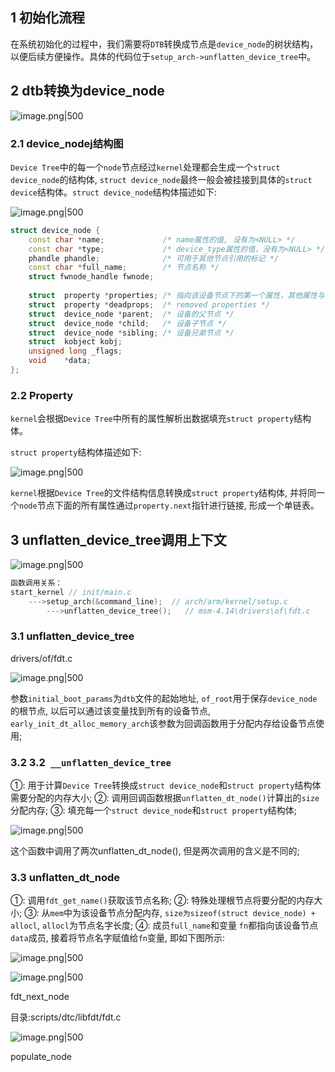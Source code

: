 
## 1 初始化流程

在系统初始化的过程中，我们需要将`DTB`转换成节点是`device_node`的树状结构，以便后续方便操作。具体的代码位于`setup_arch->unflatten_device_tree`中。

## 2 dtb转换为device_node

![image.png|500](https://my-obsidian-image.oss-cn-guangzhou.aliyuncs.com/2025/06/a848268112934440d31b3852fe491d73.png)


### 2.1 device_nodej结构图

`Device Tree`中的每一个`node`节点经过`kernel`处理都会生成一个`struct device_node`的结构体, `struct device_node`最终一般会被挂接到具体的`struct device`结构体。`struct device_node`结构体描述如下:

![image.png|500](https://my-obsidian-image.oss-cn-guangzhou.aliyuncs.com/2025/06/d8dce51ca26ac5a4a7e205123a3463a3.png)


```C++
struct device_node {
    const char *name;             /* name属性的值, 没有为<NULL> */
    const char *type;             /* device_type属性的值，没有为<NULL> */
    phandle phandle;              /* 可用于其他节点引用的标记 */
    const char *full_name;        /* 节点名称 */
    struct fwnode_handle fwnode;
 
    struct  property *properties; /* 指向该设备节点下的第一个属性，其他属性与该属性链表相接 */
    struct  property *deadprops;  /* removed properties */
    struct  device_node *parent;  /* 设备的父节点 */
    struct  device_node *child;   /* 设备子节点 */
    struct  device_node *sibling; /* 设备兄弟节点 */
    struct  kobject kobj;
    unsigned long _flags;
    void    *data;
};
```

### 2.2 Property

`kernel`会根据`Device Tree`中所有的属性解析出数据填充`struct property`结构体。

`struct property`结构体描述如下:

![image.png|500](https://my-obsidian-image.oss-cn-guangzhou.aliyuncs.com/2025/06/5b12a0e2ed2b45a382d983ee4cd725cf.png)


`kernel`根据`Device Tree`的文件结构信息转换成`struct property`结构体, 并将同一个`node`节点下面的所有属性通过`property.next`指针进行链接, 形成一个单链表。

## 3 unflatten_device_tree调用上下文

![image.png|500](https://my-obsidian-image.oss-cn-guangzhou.aliyuncs.com/2025/06/9969ddcfd34ab9c4eb6df9e158b2a3b9.png)


```C++
函数调用关系：
start_kernel // init/main.c
    --->setup_arch(&command_line);  // arch/arm/kernel/setup.c
        --->unflatten_device_tree();   // msm-4.14\drivers\of\fdt.c 
```

### 3.1 unflatten_device_tree

drivers/of/fdt.c

![image.png|500](https://my-obsidian-image.oss-cn-guangzhou.aliyuncs.com/2025/06/70173b88384db9e4a955da633a44cd9f.png)


参数`initial_boot_params`为`dtb`文件的起始地址, `of_root`用于保存`device_node`的根节点, 以后可以通过该变量找到所有的设备节点, `early_init_dt_alloc_memory_arch`该参数为回调函数用于分配内存给设备节点使用;

### 3.2 3.2` __unflatten_device_tree`

①: 用于计算`Device Tree`转换成`struct device_node`和`struct property`结构体需要分配的内存大小; ②: 调用回调函数根据`unflatten_dt_node()`计算出的`size`分配内存; ③: 填充每一个`struct device_node`和`struct property`结构体;

![image.png|500](https://my-obsidian-image.oss-cn-guangzhou.aliyuncs.com/2025/06/706dac8976bddb8460365ac1858a51ed.png)


这个函数中调用了两次unflatten_dt_node(), 但是两次调用的含义是不同的;

### 3.3 unflatten_dt_node

①: 调用`fdt_get_name()`获取该节点名称; ②: 特殊处理根节点将要分配的内存大小; ③: 从`mem`中为该设备节点分配内存, `size为sizeof(struct device_node) + allocl`, `allocl`为节点名字长度; ④: 成员`full_name`和变量 `fn`都指向该设备节点`data`成员, 接着将节点名字赋值给`fn`变量, 即如下图所示:

![image.png|500](https://my-obsidian-image.oss-cn-guangzhou.aliyuncs.com/2025/06/346b5474ac76136de22ccb9f61e929b2.png)


![image.png|500](https://my-obsidian-image.oss-cn-guangzhou.aliyuncs.com/2025/06/7db27552a4e4b790e0623d884ff270c6.png)


fdt_next_node

目录:scripts/dtc/libfdt/fdt.c

![image.png|500](https://my-obsidian-image.oss-cn-guangzhou.aliyuncs.com/2025/06/4aba9b460654d776b0e0d0f2aaba6400.png)

populate_node